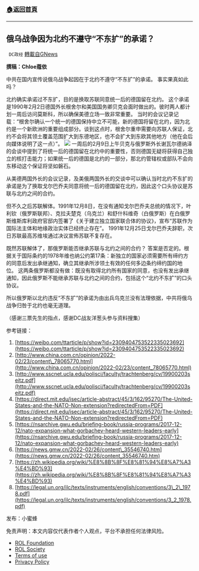 ###  [:house:返回首頁](https://github.com/ourhimalayas/txt)
---


## 俄乌战争因为北约不遵守“不东扩”的承诺？
` DC政经` [轉載自GNews](https://gnews.org/zh-hans/2304692/)

**撰稿：Chloe蔻依**

中共在国内宣传说俄乌战争起因在于北约不遵守“不东扩”的承诺。 事实果真如此吗？

北约确实承诺过不东扩，目的是换取苏联同意统一后的德国留在北约。 这个承诺是1990年2月2日德国外长根舍尔和美国国务卿贝克会面时做出的。彼时两人都计划一周后访问莫斯科，所以确保美德立场一致非常重要。 当时的会议记录记载：“根舍尔确认一个统一的德国保持中立不可能，新的德国将留在北约，因为北约是一个新欧洲的重要组成部分。谈到这点时，根舍尔重申需要向苏联人保证，北约不会将其领土覆盖范围扩大到东德地区，也不会扩大到东欧其他地方（他在会后向媒体说明了这一点）”。
![](https://assets.gnews.org/wp-content/uploads/2022/04/594512b7758f5cef.jpeg)
一周后的2月9日上午贝克与俄罗斯外长谢瓦尔德纳泽的会谈中提到了将统一后的德国留在北约中的重要性，否则德国无疑将获得自己独立的核打击能力；如果统一后的德国是北约的一部分，那北约管辖权或部队不会向东移动这个保证将坚如磐石。

从美德两国外长的会议记录，及美俄两国外长的交谈中可以确认当时北约不东扩的承诺是为了换取戈尔巴乔夫同意将统一后的德国留在北约，因此这个口头协议是苏联与北约之间的合约。

但不久之后苏联解体。1991年12月8日，在没有通知戈尔巴乔夫总统的情况下，叶利钦（俄罗斯联邦）、克拉夫楚克（乌克兰）和舒什科维奇（白俄罗斯）在白俄罗斯维斯库利政府官邸内签署了《关于建立独立国家联合体的协议》，宣布“苏联作为国际法主体和地缘政治实体已经终止存在”。 1991年12月25日戈尔巴乔夫辞职，次日苏联最高苏维埃通过决议宣佈苏联不复存在。

既然苏联解体了，那俄罗斯能否继承苏联与北约之间的合约？ 答案是否定的。根据关于国际条约的1978年维也纳公约第17条：新独立的国家必须需要所有缔约方的同意后发出承继通知，确立其继承所涉领土有效的任何多边条约缔约国的地位。 这两条俄罗斯都没有做：既没有取得北约所有国家的同意，也没有发出承继通知，因此俄罗斯不能继承苏联与北约之间的合约，包括这个“北约不东扩”的口头协议。

所以俄罗斯以北约违反“不东扩”的承诺为由出兵乌克兰没有法理依据，中共将俄乌战争归咎于北约也毫无道理。

（感谢三票先生的指点，感谢DC战友洋葱头参与资料搜集）

参考链接：

1. [https://weibo.com/ttarticle/p/show?id=2309404753522335023692](https://weibo.com/ttarticle/p/show?id=2309404753522335023692)
2. [http://www.china.com.cn/opinion/2022-02/23/content\_78065770.html](http://www.china.com.cn/opinion/2022-02/23/content_78065770.html)
3. [http://www.sscnet.ucla.edu/polisci/faculty/trachtenberg/cv/19900203seitz.pdf](http://www.sscnet.ucla.edu/polisci/faculty/trachtenberg/cv/19900203seitz.pdf)
4. [https://direct.mit.edu/isec/article-abstract/45/3/162/95270/The-United-States-and-the-NATO-Non-extension?redirectedFrom=PDF](https://direct.mit.edu/isec/article-abstract/45/3/162/95270/The-United-States-and-the-NATO-Non-extension?redirectedFrom=PDF)
5. [https://nsarchive.gwu.edu/briefing-book/russia-programs/2017-12-12/nato-expansion-what-gorbachev-heard-western-leaders-early](https://nsarchive.gwu.edu/briefing-book/russia-programs/2017-12-12/nato-expansion-what-gorbachev-heard-western-leaders-early)
6. [https://news.gmw.cn/2022-02/26/content\_35546740.htm](https://news.gmw.cn/2022-02/26/content_35546740.htm)
7. [https://zh.wikipedia.org/wiki/%E8%8B%8F%E8%81%94%E8%A7%A3%E4%BD%93](https://zh.wikipedia.org/wiki/%E8%8B%8F%E8%81%94%E8%A7%A3%E4%BD%93)
8. [https://legal.un.org/ilc/texts/instruments/english/conventions/3\_2\_1978.pdf](https://legal.un.org/ilc/texts/instruments/english/conventions/3_2_1978.pdf)


发布：小蜜蜂

 

免责声明：本文内容仅代表作者个人观点，平台不承担任何法律风险。

- [ROL Foundation](https://rolfoundation.org/)
- [ROL Society](https://rolsociety.org/)
- [Terms of use](https://gnews.org/terms-of-use-3/)
- [Privacy Policy](https://gnews.org/privacy-policy/)
